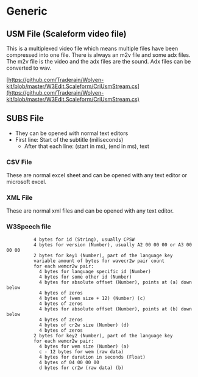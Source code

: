# Generic

## USM File (Scaleform video file)

This is a multiplexed video file which means multiple files have been compressed into one file. There is always an m2v file and some adx files. The m2v file is the video and the adx files are the sound. Adx files can be converted to wav.

[https://github.com/Traderain/Wolven-kit/blob/master/W3Edit.Scaleform/CriUsmStream.cs](https://github.com/Traderain/Wolven-kit/blob/master/W3Edit.Scaleform/CriUsmStream.cs)

## SUBS File

* They can be opened with normal text editors
* First line: Start of the subtitle (miliseconds)
  * After that each line: (start in ms), (end in ms), text

### CSV File

These are normal excel sheet and can be opened with any text editor or microsoft excel.

### XML File

These are normal xml files and can be opened with any text editor.

### W3Speech file

```
          4 bytes for id (String), usually CPSW
          4 bytes for version (Number), usually A2 00 00 00 or A3 00 00 00
          2 bytes for key1 (Number), part of the language key
          variable amount of bytes for wavecr2w pair count
          for each wemcr2w pair:
            4 bytes for language specific id (Number)
            4 bytes for some other id (Number)
            4 bytes for absolute offset (Number), points at (a) down below 
            4 bytes of zeros
            4 bytes of (wem size + 12) (Number) (c)
            4 bytes of zeros
            4 bytes for absolute offset (Number), points at (b) down below
            4 bytes of zeros
            4 bytes of cr2w size (Number) (d)
            4 bytes of zeros
          2 bytes for key2 (Number), part of the language key
          for each wemcr2w pair:
            4 bytes for wem size (Number) (a)
            c - 12 bytes for wem (raw data)
            4 bytes for duration in seconds (Float)
            4 bytes of 04 00 00 00
            d bytes for cr2w (raw data) (b)
```
